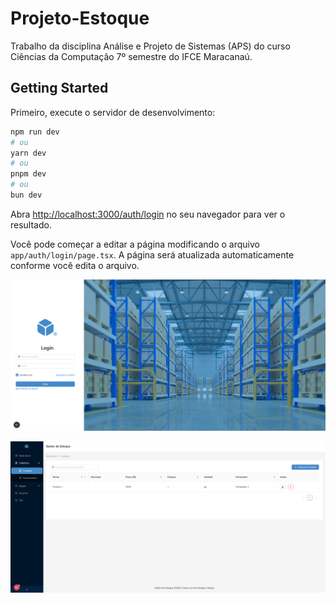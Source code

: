 # Projeto-Estoque

Trabalho da disciplina Análise e Projeto de Sistemas (APS) do curso Ciências da Computação 7º semestre do IFCE Maracanaú.

## Getting Started

Primeiro, execute o servidor de desenvolvimento:

```bash
npm run dev
# ou
yarn dev
# ou
pnpm dev
# ou
bun dev
```

Abra [http://localhost:3000/auth/login](http://localhost:3000/auth/login) no seu navegador para ver o resultado.

Você pode começar a editar a página modificando o arquivo `app/auth/login/page.tsx`. A página será atualizada automaticamente conforme você edita o arquivo.

![login page printscreen](client/public/login-page-printscreen.png)

![produtos page printscreen](client/public/print-produtos.png)
